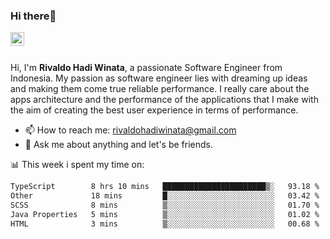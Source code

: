 ### Hi there👋
<a href="https://www.linkedin.com/in/rivaldohadiwinata/">
  <img align="left" alt="Rivaldo's LinkedIN" width="22px" src="https://upload.wikimedia.org/wikipedia/commons/8/81/LinkedIn_icon.svg" />
</a>

<br/>
<br/>

Hi, I'm **Rivaldo Hadi Winata**, a passionate Software Engineer from Indonesia. 
My passion as software engineer lies with dreaming up ideas and making them come true reliable performance. 
I really care about the apps architecture and the performance of the applications that I make with the aim of creating the best user experience in terms of performance.

- 📫 How to reach me: [rivaldohadiwinata@gmail.com](mailto:rivaldohadiwinata@gmail.com)
- 💬 Ask me about anything and let's be friends.

📊 This week i spent my time on:


<!--START_SECTION:waka-->

```txt
TypeScript        8 hrs 10 mins   ███████████████████████▒░   93.18 %
Other             18 mins         █░░░░░░░░░░░░░░░░░░░░░░░░   03.42 %
SCSS              8 mins          ▒░░░░░░░░░░░░░░░░░░░░░░░░   01.70 %
Java Properties   5 mins          ▒░░░░░░░░░░░░░░░░░░░░░░░░   01.02 %
HTML              3 mins          ▒░░░░░░░░░░░░░░░░░░░░░░░░   00.68 %
```

<!--END_SECTION:waka-->


<!--- 🔭 I’m currently working on Parnas FMS Project -->

<!--
**rivaldotjioe/rivaldotjioe** is a ✨ _special_ ✨ repository because its `README.md` (this file) appears on your GitHub profile.

Here are some ideas to get you started:

- 🔭 I’m currently working on ...
- 🌱 I’m currently learning ...
- 👯 I’m looking to collaborate on ...
- 🤔 I’m looking for help with ...
- 💬 Ask me about ...
- 📫 How to reach me: ...
- 😄 Pronouns: ...
- ⚡ Fun fact: ...
-->
